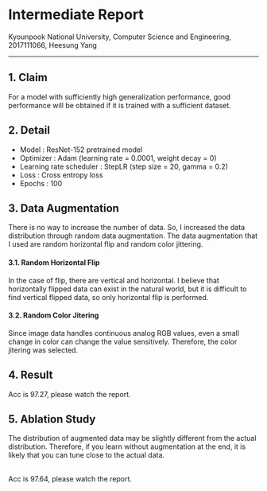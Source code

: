 # Intermediate Report

Kyounpook National University,
Computer Science and Engineering,
2017111066, Heesung Yang

---

## 1. Claim
For a model with sufficiently high generalization performance, good
performance will be obtained if it is trained with a sufficient dataset.

## 2. Detail
- Model : ResNet-152 pretrained model
- Optimizer : Adam (learning rate = 0.0001, weight decay = 0)
- Learning rate scheduler : StepLR (step size = 20, gamma = 0.2)
- Loss : Cross entropy loss
- Epochs : 100

## 3. Data Augmentation

There is no way to increase the number of data. So, I increased the data
distribution through random data augmentation. The data augmentation that I used
are random horizontal flip and random color jittering.

#### 3.1. Random Horizontal Flip
In the case of flip, there are vertical and horizontal. I believe that horizontally
flipped data can exist in the natural world, but it is difficult to find vertical
flipped data, so only horizontal flip is performed.

#### 3.2. Random Color Jitering
Since image data handles continuous analog RGB values, even a small change
in color can change the value sensitively. Therefore, the color jitering was
selected.

## 4. Result 
Acc is 97.27, please watch the report.

## 5. Ablation Study
The distribution of augmented data may be slightly different from the actual
distribution. Therefore, if you learn without augmentation at the end, it is likely
that you can tune close to the actual data.<br><br>

Acc is 97.64, please watch the report.